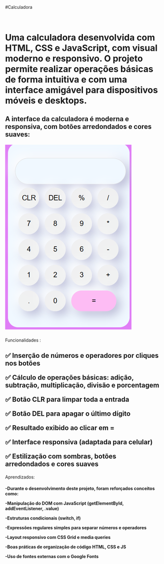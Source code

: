 <p> #Calculadora </p>
<h1>
<br>
Uma calculadora desenvolvida com HTML, CSS e JavaScript, com visual moderno e responsivo. O projeto permite realizar operações básicas de forma intuitiva e com uma interface amigável para dispositivos móveis e desktops.
</h1>

 <h2>A interface da calculadora é moderna e responsiva, com botões arredondados e cores suaves: 
 <br>

![Interface da Calculadora](./img/calculadora.png.png)
</h2>

<p> Funcionalidades : </p>
<h2>
✅ Inserção de números e operadores por cliques nos botões

✅ Cálculo de operações básicas: adição, subtração, multiplicação, divisão e porcentagem

✅ Botão CLR para limpar toda a entrada

✅ Botão DEL para apagar o último dígito

✅ Resultado exibido ao clicar em =

✅ Interface responsiva (adaptada para celular)

✅ Estilização com sombras, botões arredondados e cores suaves
</h2>

 <p> Aprendizados: </p>
<h4>
-Durante o desenvolvimento deste projeto, foram reforçados conceitos como:

-Manipulação do DOM com JavaScript (getElementById, addEventListener, .value)

-Estruturas condicionais (switch, if)

-Expressões regulares simples para separar números e operadores

-Layout responsivo com CSS Grid e media queries

-Boas práticas de organização de código HTML, CSS e JS

-Uso de fontes externas com o Google Fonts
</h4>